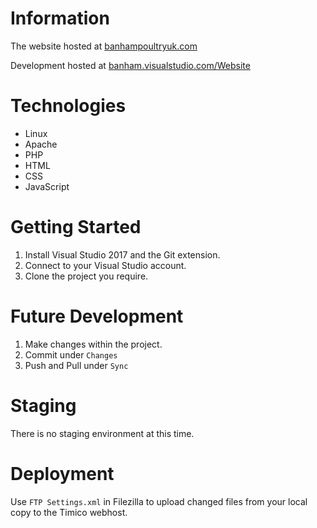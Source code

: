 # Information

The website hosted at [banhampoultryuk.com](http://banhampoultryuk.com)

Development hosted at [banham.visualstudio.com/Website](https://banham.visualstudio.com/Website)

# Technologies
- Linux
- Apache
- PHP
- HTML
- CSS
- JavaScript

# Getting Started
1. Install Visual Studio 2017 and the Git extension.
2. Connect to your Visual Studio account.
3. Clone the project you require.

# Future Development
1. Make changes within the project.
2. Commit under `Changes`
3. Push and Pull under `Sync`

# Staging
There is no staging environment at this time.

# Deployment
Use `FTP Settings.xml` in Filezilla to upload changed files from your local copy to the Timico webhost.